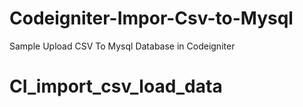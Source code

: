 # Codeigniter-Impor-Csv-to-Mysql
Sample Upload CSV To Mysql Database in Codeigniter
# CI_import_csv_load_data
